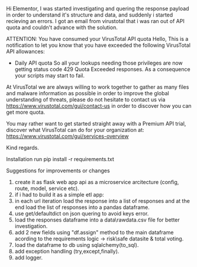 Hi Elementor,
I was started investigating and quering the response payload in order to understand it's structure and data, and suddenly i started recieving an errors.
I got an email from virustotal that i was ran out of API quota and couldn't advance with the solution.

ATTENTION: You have consumed your VirusTotal API quota
Hello,
This is a notification to let you know that you have exceeded the following VirusTotal API allowances:
- Daily API quota
So all your lookups needing those privileges are now getting status code 429 Quota Exceeded responses. As a consequence your scripts may start to fail.

At VirusTotal we are always willing to work together to gather as many files and malware information as possible in order to improve the global understanding of threats, please do not hesitate to contact us via https://www.virustotal.com/gui/contact-us in order to discover how you can get more quota.

You may rather want to get started straight away with a Premium API trial, discover what VirusTotal can do for your organization at: https://www.virustotal.com/gui/services-overview

Kind regards.

Installation
run pip install -r requirements.txt

Suggestions for improvements or changes
1. create it as flask web app api as a microservice arcitecture (config, route, model, service etc).
2. if i had to build it as a simple etl app:
3. in each url iteration load the response into a list of responses and at the end load the list of responses into a pandas dataframe.
4. use get/defaultdict on json quering to avoid keys error.
5. load the responses dataframe into a data\rawdata.csv file for better investigation. 
6. add 2 new fields using "df.assign" method to the main dataframe acording to the requirements logic -> risk\safe datasite & total voting.
7. load the dataframe to db using sqlalchemy(to_sql).
8. add exception handling (try,except,finally).
9. add logger.
